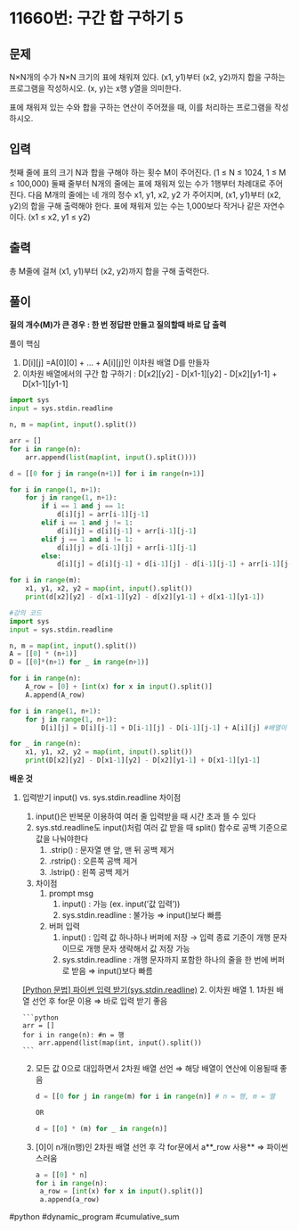 # 11660번: 구간 합 구하기 5

## 문제

N×N개의 수가 N×N 크기의 표에 채워져 있다. (x1, y1)부터 (x2, y2)까지 합을 구하는 프로그램을 작성하시오. (x, y)는 x행 y열을 의미한다.

표에 채워져 있는 수와 합을 구하는 연산이 주어졌을 때, 이를 처리하는 프로그램을 작성하시오.

## 입력

첫째 줄에 표의 크기 N과 합을 구해야 하는 횟수 M이 주어진다. (1 ≤ N ≤ 1024, 1 ≤ M ≤ 100,000) 둘째 줄부터 N개의 줄에는 표에 채워져 있는 수가 1행부터 차례대로 주어진다. 다음 M개의 줄에는 네 개의 정수 x1, y1, x2, y2 가 주어지며, (x1, y1)부터 (x2, y2)의 합을 구해 출력해야 한다. 표에 채워져 있는 수는 1,000보다 작거나 같은 자연수이다. (x1 ≤ x2, y1 ≤ y2)

## 출력

총 M줄에 걸쳐 (x1, y1)부터 (x2, y2)까지 합을 구해 출력한다.

## 풀이

**질의 개수(M)가 큰 경우 : 한 번 정답판 만들고 질의할때 바로 답 출력**

풀이 핵심

1. D[i][j] =A[0][0] + … + A[i][j]인 이차원 배열 D를 만들자
2. 이차원 배열에서의 구간 합 구하기 : D[x2][y2] - D[x1-1][y2] - D[x2][y1-1] + D[x1-1][y1-1]

```python
import sys
input = sys.stdin.readline

n, m = map(int, input().split())

arr = []
for i in range(n):
    arr.append(list(map(int, input().split())))

d = [[0 for j in range(n+1)] for i in range(n+1)]

for i in range(1, n+1):
    for j in range(1, n+1):
        if i == 1 and j == 1:
            d[i][j] = arr[i-1][j-1]
        elif i == 1 and j != 1:
            d[i][j] = d[i][j-1] + arr[i-1][j-1]
        elif j == 1 and i != 1:
            d[i][j] = d[i-1][j] + arr[i-1][j-1]
        else:
            d[i][j] = d[i][j-1] + d[i-1][j] - d[i-1][j-1] + arr[i-1][j-1]

for i in range(m):
    x1, y1, x2, y2 = map(int, input().split())
    print(d[x2][y2] - d[x1-1][y2] - d[x2][y1-1] + d[x1-1][y1-1])
```

```python
#강의 코드
import sys
input = sys.stdin.readline

n, m = map(int, input().split())
A = [[0] * (n+1)]
D = [[0]*(n+1) for _ in range(n+1)]

for i in range(n):
	A_row = [0] + [int(x) for x in input().split()]
	A.append(A_row)

for i in range(1, n+1):
	for j in range(1, n+1):
		D[i][j] = D[i][j-1] + D[i-1][j] - D[i-1][j-1] + A[i][j] #배열이 1부터 시작하므로 0번 인덱스 신경 X

for _ in range(n):
	x1, y1, x2, y2 = map(int, input().split())
	print(D[x2][y2] - D[x1-1][y2] - D[x2][y1-1] + D[x1-1][y1-1]
```

**배운 것**

1.  입력받기 input() vs. sys.stdin.readline 차이점

    1. input()은 반복문 이용하여 여러 줄 입력받을 때 시간 초과 뜰 수 있다
    2. sys.std.readline도 input()처럼 여러 값 받을 때 split() 함수로 공백 기준으로 값을 나눠야한다
       1. .strip() : 문자열 맨 앞, 맨 뒤 공백 제거
       2. .rstrip() : 오른쪽 공백 제거
       3. .lstrip() : 왼쪽 공백 제거
    3. 차이점
       1. prompt msg
          1. input() : 가능 (ex. input(’값 입력’))
          2. sys.stdin.readline : 불가능 ⇒ input()보다 빠름
       2. 버퍼 입력
          1. input() : 입력 값 하나하나 버퍼에 저장 → 입력 종료 기준이 개행 문자이므로 개행 문자 생략해서 값 저장 가능
          2. sys.stdin.readline : 개행 문자까지 포함한 하나의 줄을 한 번에 버퍼로 받음 ⇒ input()보다 빠름

    [[Python 문법] 파이썬 입력 받기(sys.stdin.readline)](https://velog.io/@yeseolee/Python-파이썬-입력-정리sys.stdin.readline) 2. 이차원 배열 1. 1차원 배열 선언 후 for문 이용 ⇒ 바로 입력 받기 좋음

        ```python
        arr = []
        for i in range(n): #n = 행
        	arr.append(list(map(int, input().split())
        ```

    2. 모든 값 0으로 대입하면서 2차원 배열 선언 ⇒ 해당 배열이 연산에 이용될때 좋음

       ```python
       d = [[0 for j in range(m) for i in range(n)] # n = 헹, m = 열

       OR

       d = [[0] * (m) for _ in range(n)]
       ```

    3. [0]이 n개(n행)인 2차원 배열 선언 후 각 for문에서 a**\_row 사용** ⇒ 파이썬스러움

       ```python
       a = [[0] * n]
       for i in range(n):
       	a_row = [int(x) for x in input().split()]
       	a.append(a_row)
       ```

#python #dynamic_program #cumulative_sum
